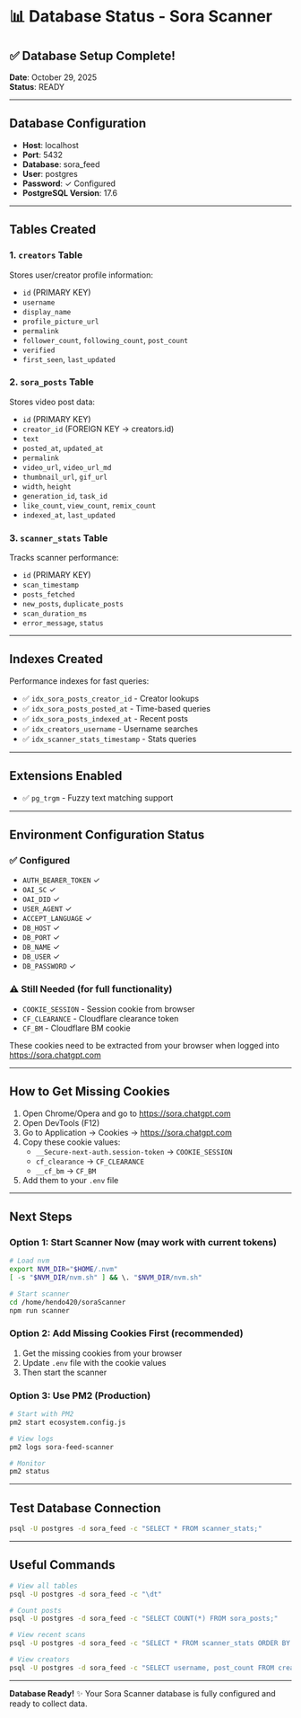 # 📊 Database Status - Sora Scanner

## ✅ Database Setup Complete!

**Date**: October 29, 2025  
**Status**: READY

---

## Database Configuration

- **Host**: localhost
- **Port**: 5432
- **Database**: sora_feed
- **User**: postgres
- **Password**: ✓ Configured
- **PostgreSQL Version**: 17.6

---

## Tables Created

### 1. `creators` Table
Stores user/creator profile information:
- `id` (PRIMARY KEY)
- `username`
- `display_name`
- `profile_picture_url`
- `permalink`
- `follower_count`, `following_count`, `post_count`
- `verified`
- `first_seen`, `last_updated`

### 2. `sora_posts` Table
Stores video post data:
- `id` (PRIMARY KEY)
- `creator_id` (FOREIGN KEY → creators.id)
- `text`
- `posted_at`, `updated_at`
- `permalink`
- `video_url`, `video_url_md`
- `thumbnail_url`, `gif_url`
- `width`, `height`
- `generation_id`, `task_id`
- `like_count`, `view_count`, `remix_count`
- `indexed_at`, `last_updated`

### 3. `scanner_stats` Table
Tracks scanner performance:
- `id` (PRIMARY KEY)
- `scan_timestamp`
- `posts_fetched`
- `new_posts`, `duplicate_posts`
- `scan_duration_ms`
- `error_message`, `status`

---

## Indexes Created

Performance indexes for fast queries:
- ✅ `idx_sora_posts_creator_id` - Creator lookups
- ✅ `idx_sora_posts_posted_at` - Time-based queries
- ✅ `idx_sora_posts_indexed_at` - Recent posts
- ✅ `idx_creators_username` - Username searches
- ✅ `idx_scanner_stats_timestamp` - Stats queries

---

## Extensions Enabled

- ✅ `pg_trgm` - Fuzzy text matching support

---

## Environment Configuration Status

### ✅ Configured
- `AUTH_BEARER_TOKEN` ✓
- `OAI_SC` ✓
- `OAI_DID` ✓
- `USER_AGENT` ✓
- `ACCEPT_LANGUAGE` ✓
- `DB_HOST` ✓
- `DB_PORT` ✓
- `DB_NAME` ✓
- `DB_USER` ✓
- `DB_PASSWORD` ✓

### ⚠️ Still Needed (for full functionality)
- `COOKIE_SESSION` - Session cookie from browser
- `CF_CLEARANCE` - Cloudflare clearance token
- `CF_BM` - Cloudflare BM cookie

These cookies need to be extracted from your browser when logged into https://sora.chatgpt.com

---

## How to Get Missing Cookies

1. Open Chrome/Opera and go to https://sora.chatgpt.com
2. Open DevTools (F12)
3. Go to Application → Cookies → https://sora.chatgpt.com
4. Copy these cookie values:
   - `__Secure-next-auth.session-token` → `COOKIE_SESSION`
   - `cf_clearance` → `CF_CLEARANCE`
   - `__cf_bm` → `CF_BM`
5. Add them to your `.env` file

---

## Next Steps

### Option 1: Start Scanner Now (may work with current tokens)
```bash
# Load nvm
export NVM_DIR="$HOME/.nvm"
[ -s "$NVM_DIR/nvm.sh" ] && \. "$NVM_DIR/nvm.sh"

# Start scanner
cd /home/hendo420/soraScanner
npm run scanner
```

### Option 2: Add Missing Cookies First (recommended)
1. Get the missing cookies from your browser
2. Update `.env` file with the cookie values
3. Then start the scanner

### Option 3: Use PM2 (Production)
```bash
# Start with PM2
pm2 start ecosystem.config.js

# View logs
pm2 logs sora-feed-scanner

# Monitor
pm2 status
```

---

## Test Database Connection

```bash
psql -U postgres -d sora_feed -c "SELECT * FROM scanner_stats;"
```

---

## Useful Commands

```bash
# View all tables
psql -U postgres -d sora_feed -c "\dt"

# Count posts
psql -U postgres -d sora_feed -c "SELECT COUNT(*) FROM sora_posts;"

# View recent scans
psql -U postgres -d sora_feed -c "SELECT * FROM scanner_stats ORDER BY scan_timestamp DESC LIMIT 5;"

# View creators
psql -U postgres -d sora_feed -c "SELECT username, post_count FROM creators;"
```

---

**Database Ready!** ✨ Your Sora Scanner database is fully configured and ready to collect data.

